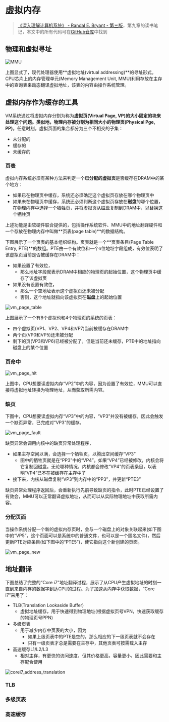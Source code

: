 # 虚拟内存

> [《深入理解计算机系统》 - Randal E. Bryant - 第三版](https://1drv.ms/b/s!AkcJSyT7tq80bJdqo_mT5IeFTsg?e=W297XG)，第九章的读书笔记，本文中的所有代码可在[GitHub仓库](https://github.com/LittleBee1024/learning_book/tree/main/docs/booknotes/csapp/09/code)中找到

## 物理和虚拟寻址

![MMU](./images/MMU.png)

上图显式了，现代处理器使用**虚拟地址(virtual addressing)**的寻址形式。CPU芯片上的内存管理单元(Memory Management Unit, MMU)利用存放在主存中的查询表来动态翻译虚拟地址，该表的内容由操作系统管理。

## 虚拟内存作为缓存的工具

VM系统通过将虚拟内存分割为称为**虚拟页(Virtual Page, VP)**的大小固定的块来处理这个问题。类似地，物理内存被分割为相同大小的**物理页(Physical Pge, PP)**。任意时刻，虚拟页面的集合都分为三个不相交的子集：

* 未分配的
* 缓存的
* 未缓存的

### 页表

虚拟内存系统必须有某种方法来判定一个**已分配的虚拟页**是否缓存在DRAM中的某个地方：

* 如果已在物理页中缓存，系统还必须确定这个虚拟页存放在哪个物理页中
* 如果未在物理页中缓存，系统还必须判断这个虚拟页存放在**磁盘**的哪个位置，在物理内存中选择一个牺牲页，并将虚拟页从磁盘复制到DRAM中，以替换这个牺牲页

上述功能是由软硬件联合提供的，包括操作系统软件、MMU中的地址翻译硬件和一个存放在物理内存中叫做**页表(page table)**的数据结构。

下图展示了一个页表的基本组织结构。页表就是一个**页表条目(Page Table Entry, PTE)**的数组。PTE由一个有效位和一个n位地址字段组成，有效位表明了该虚拟页当前是否被缓存在DRAM中：

* 如果设置了有效位，
    * 那么地址字段就表示DRAM中相应的物理页的起始位置，这个物理页中缓存了该虚拟页
* 如果没有设置有效位，
    * 那么一个空地址表示这个虚拟页还未被分配
    * 否则，这个地址就指向该虚拟页在**磁盘**上的起始位置

![vm_page_table](./images/vm_page_table.png)

上图展示了一个有8个虚拟也和4个物理页的系统的页表：

* 四个虚拟页(VP1、VP2、VP4和VP7)当前被缓存在DRAM中
* 两个页(VP0和VP5)还未被分配
* 剩下的页(VP3和VP6)已经被分配了，但是当前还未缓存，PTE中的地址指向磁盘上的某个位置

### 页命中

![vm_page_hit](./images/vm_page_hit.png)

上图中，CPU想要读虚拟内存“VP2”中的内容，因为设置了有效位，MMU可以直接将虚拟地址转换为物理地址，从而获取所需内容。

### 缺页

下图中，CPU想要读虚拟内存“VP3”中的内容，“VP3”并没有被缓存，因此会触发一个缺页异常，已完成对“VP3”的缓存。

![vm_page_fault](./images/vm_page_fault.png)

缺页异常会调用内核中的缺页异常处理程序，

* 如果主存空间以满，会选择一个牺牲页，以腾出空间缓存“VP3”
    * 图中的牺牲页就是在“PP3”中的“VP4”。如果“VP4”已经被修改，内核会将它复制回磁盘。无论哪种情况，内核都会修改“VP4”的页表条目，以表明“VP4”已不在被缓存在主存中了
* 接下来，内核从磁盘复制“VP3”到内存中的“PP3”，并更新“PTE3”

缺页异常处理程序返回后，会重新执行先前导致缺页的指令，此时PTE已经设置了有效会，MMU可以正常翻译虚拟地址，从而可以从实际物理地址中获取所需内容。

### 分配页面

当操作系统分配一个新的虚拟内存页时，会与一个磁盘上的对象关联起来(如下图中的“VP5”，这个页面可以是系统中的普通文件，也可以是一个匿名文件)，然后更新PTE对应条目(如下图中的“PTE5”)，使它指向这个新创建的页面。

![vm_page_new](./images/vm_page_new.png)

## 地址翻译

下图总结了完整的“Core i7”地址翻译过程，展示了从CPU产生虚拟地址的时刻一直到来自内存的数据字到达CPU的过程。为了加速从内存中获取数据，“Core i7”采用了：

* TLB(Translation Lookaside Buffer)
    * 虚拟地址缓存，用于快速得到物理地址(根据虚拟页号VPN，快速获取缓存的物理页号PPN)
* 多级页表
    * 用于减少内存中页表的大小，因为
        * 如果上级页表中的PTE是空的，那么相应的下一级页表就不会存在
        * 只有一级页表才总是需要在主存中，其他页表可按需载入主存
* 高速缓存L1/L2/L3
    * 相对主存，有更快的访问速度，但其价格更高，容量更小，因此需要和主存配合使用

![corei7_address_translation](./images/corei7_address_translation.png)

### TLB

### 多级页表

### 高速缓存
